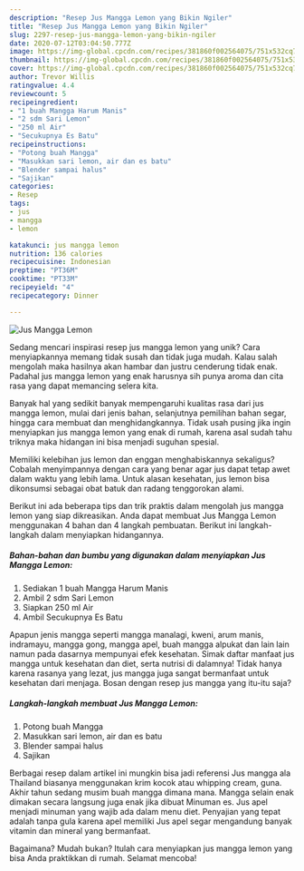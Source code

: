 ```yaml
---
description: "Resep Jus Mangga Lemon yang Bikin Ngiler"
title: "Resep Jus Mangga Lemon yang Bikin Ngiler"
slug: 2297-resep-jus-mangga-lemon-yang-bikin-ngiler
date: 2020-07-12T03:04:50.777Z
image: https://img-global.cpcdn.com/recipes/381860f002564075/751x532cq70/jus-mangga-lemon-foto-resep-utama.jpg
thumbnail: https://img-global.cpcdn.com/recipes/381860f002564075/751x532cq70/jus-mangga-lemon-foto-resep-utama.jpg
cover: https://img-global.cpcdn.com/recipes/381860f002564075/751x532cq70/jus-mangga-lemon-foto-resep-utama.jpg
author: Trevor Willis
ratingvalue: 4.4
reviewcount: 5
recipeingredient:
- "1 buah Mangga Harum Manis"
- "2 sdm Sari Lemon"
- "250 ml Air"
- "Secukupnya Es Batu"
recipeinstructions:
- "Potong buah Mangga"
- "Masukkan sari lemon, air dan es batu"
- "Blender sampai halus"
- "Sajikan"
categories:
- Resep
tags:
- jus
- mangga
- lemon

katakunci: jus mangga lemon 
nutrition: 136 calories
recipecuisine: Indonesian
preptime: "PT36M"
cooktime: "PT33M"
recipeyield: "4"
recipecategory: Dinner

---
```



![Jus Mangga Lemon](https://img-global.cpcdn.com/recipes/381860f002564075/751x532cq70/jus-mangga-lemon-foto-resep-utama.jpg)

Sedang mencari inspirasi resep jus mangga lemon yang unik? Cara menyiapkannya memang tidak susah dan tidak juga mudah. Kalau salah mengolah maka hasilnya akan hambar dan justru cenderung tidak enak. Padahal jus mangga lemon yang enak harusnya sih punya aroma dan cita rasa yang dapat memancing selera kita.

Banyak hal yang sedikit banyak mempengaruhi kualitas rasa dari jus mangga lemon, mulai dari jenis bahan, selanjutnya pemilihan bahan segar, hingga cara membuat dan menghidangkannya. Tidak usah pusing jika ingin menyiapkan jus mangga lemon yang enak di rumah, karena asal sudah tahu triknya maka hidangan ini bisa menjadi suguhan spesial.

Memiliki kelebihan jus lemon dan enggan menghabiskannya sekaligus? Cobalah menyimpannya dengan cara yang benar agar jus dapat tetap awet dalam waktu yang lebih lama. Untuk alasan kesehatan, jus lemon bisa dikonsumsi sebagai obat batuk dan radang tenggorokan alami.


Berikut ini ada beberapa tips dan trik praktis dalam mengolah jus mangga lemon yang siap dikreasikan. Anda dapat membuat Jus Mangga Lemon menggunakan 4 bahan dan 4 langkah pembuatan. Berikut ini langkah-langkah dalam menyiapkan hidangannya.

<!--inarticleads1-->

##### Bahan-bahan dan bumbu yang digunakan dalam menyiapkan Jus Mangga Lemon:

1. Sediakan 1 buah Mangga Harum Manis
1. Ambil 2 sdm Sari Lemon
1. Siapkan 250 ml Air
1. Ambil Secukupnya Es Batu


Apapun jenis mangga seperti mangga manalagi, kweni, arum manis, indramayu, mangga gong, mangga apel, buah mangga alpukat dan lain lain namun pada dasarnya mempunyai efek kesehatan. Simak daftar manfaat jus mangga untuk kesehatan dan diet, serta nutrisi di dalamnya! Tidak hanya karena rasanya yang lezat, jus mangga juga sangat bermanfaat untuk kesehatan dari menjaga. Bosan dengan resep jus mangga yang itu-itu saja? 

<!--inarticleads2-->

##### Langkah-langkah membuat Jus Mangga Lemon:

1. Potong buah Mangga
1. Masukkan sari lemon, air dan es batu
1. Blender sampai halus
1. Sajikan


Berbagai resep dalam artikel ini mungkin bisa jadi referensi Jus mangga ala Thailand biasanya menggunakan krim kocok atau whipping cream, guna. Akhir tahun sedang musim buah mangga dimana mana. Mangga selain enak dimakan secara langsung juga enak jika dibuat Minuman es. Jus apel menjadi minuman yang wajib ada dalam menu diet. Penyajian yang tepat adalah tanpa gula karena apel memiliki Jus apel segar mengandung banyak vitamin dan mineral yang bermanfaat. 

Bagaimana? Mudah bukan? Itulah cara menyiapkan jus mangga lemon yang bisa Anda praktikkan di rumah. Selamat mencoba!
